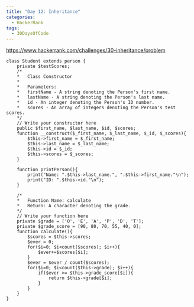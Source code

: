 ```yaml
---
title: "Day 12: Inheritance"
categories:
  - HackerRank
tags:
  - 30DaysOfCode
---
```


<https://www.hackerrank.com/challenges/30-inheritance/problem>

    class Student extends person {
        private $testScores;
        /*
        *   Class Constructor
        *
        *   Parameters:
        *   firstName - A string denoting the Person's first name.
        *   lastName - A string denoting the Person's last name.
        *   id - An integer denoting the Person's ID number.
        *   scores - An array of integers denoting the Person's test scores.
        */
        // Write your constructor here
        public $first_name, $last_name, $id, $scores;
        function __construct($_first_name, $_last_name, $_id, $_scores){
            $this->first_name = $_first_name;
            $this->last_name = $_last_name;
            $this->id = $_id;
            $this->scores = $_scores;
        }

        function printPerson(){
            print("Name: ".$this->last_name.", ".$this->first_name."\n");
            print("ID: ".$this->id."\n");
        }

        /*
        *   Function Name: calculate
        *   Return: A character denoting the grade.
        */
        // Write your function here
        private $grade = ['O', 'E', 'A', 'P', 'D', 'T'];
        private $grade_score = [90, 80, 70, 55, 40, 0];
        function calculate(){
            $scores = $this->scores;
            $ever = 0;
            for($i=0; $i<count($scores); $i++){
                $ever+=$scores[$i];
            }
            $ever = $ever / count($scores);
            for($i=0; $i<count($this->grade); $i++){
                if($ever >= $this->grade_score[$i]){
                    return $this->grade[$i];
                }
            }
        }
    }






